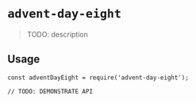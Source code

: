 # `advent-day-eight`

> TODO: description

## Usage

```
const adventDayEight = require('advent-day-eight');

// TODO: DEMONSTRATE API
```
